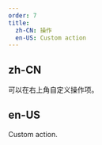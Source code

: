 ```yaml
---
order: 7
title:
  zh-CN: 操作
  en-US: Custom action
---
```


## zh-CN

可以在右上角自定义操作项。

## en-US

Custom action.
